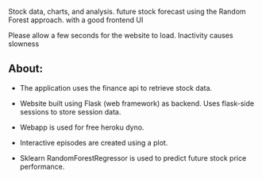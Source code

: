 Stock data, charts, and analysis. future stock forecast using the Random Forest approach.
with a good frontend UI




Please allow a few seconds for the website to load. Inactivity causes slowness
## About:

- The application uses the finance api to retrieve stock data.

- Website built using Flask (web framework) as backend. Uses flask-side sessions to store session data.

- Webapp is used for free heroku dyno.

- Interactive episodes are created using a plot.

- Sklearn RandomForestRegressor is used to predict future stock price performance.